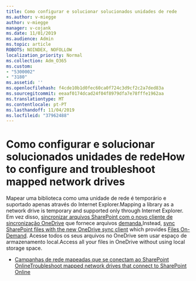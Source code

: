 ```yaml
---
title: Como configurar e solucionar solucionados unidades de rede
ms.author: v-miegge
author: v-miegge
manager: v-cojank
ms.date: 11/01/2019
ms.audience: Admin
ms.topic: article
ROBOTS: NOINDEX, NOFOLLOW
localization_priority: Normal
ms.collection: Adm_O365
ms.custom:
- "5300002"
- "3180"
ms.assetid: ''
ms.openlocfilehash: f4cde10b1d0fec60ca0f724c3d9cf2c2a7ded83a
ms.sourcegitcommit: eeaaf0174dcad24f04f8979dfa7e78fffe1962aa
ms.translationtype: MT
ms.contentlocale: pt-PT
ms.lasthandoff: 11/04/2019
ms.locfileid: "37962488"
---
```

# <a name="how-to-configure-and-troubleshoot-mapped-network-drives"></a><span data-ttu-id="ef374-102">Como configurar e solucionar solucionados unidades de rede</span><span class="sxs-lookup"><span data-stu-id="ef374-102">How to configure and troubleshoot mapped network drives</span></span>

<span data-ttu-id="ef374-103">Mapear uma biblioteca como uma unidade de rede é temporário e suportado apenas através do Internet Explorer.</span><span class="sxs-lookup"><span data-stu-id="ef374-103">Mapping a library as a network drive is temporary and supported only through Internet Explorer.</span></span> <span data-ttu-id="ef374-104">Em vez disso, [sincronizar arquivos SharePoint com o novo cliente de sincronização OneDrive](https://support.office.com/article/6de9ede8-5b6e-4503-80b2-6190f3354a88) que fornece arquivos [demanda.](https://support.office.com/article/0e6860d3-d9f3-4971-b321-7092438fb38e)</span><span class="sxs-lookup"><span data-stu-id="ef374-104">Instead, [sync SharePoint files with the new OneDrive sync client](https://support.office.com/article/6de9ede8-5b6e-4503-80b2-6190f3354a88) which provides [Files On-Demand](https://support.office.com/article/0e6860d3-d9f3-4971-b321-7092438fb38e).</span></span> <span data-ttu-id="ef374-105">Acesse todos os seus arquivos no OneDrive sem usar espaço de armazenamento local.</span><span class="sxs-lookup"><span data-stu-id="ef374-105">Access all your files in OneDrive without using local storage space.</span></span>

* [<span data-ttu-id="ef374-106">Campanhas de rede mapeadas que se conectam ao SharePoint Online</span><span class="sxs-lookup"><span data-stu-id="ef374-106">Troubleshoot mapped network drives that connect to SharePoint Online</span></span>](https://docs.microsoft.com/sharepoint/support/administration/troubleshoot-mapped-network-drives)